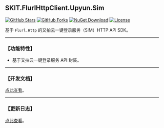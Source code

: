 ## SKIT.FlurlHttpClient.Upyun.Sim

[![GitHub Stars](https://img.shields.io/github/stars/fudiwei/DotNetCore.SKIT.FlurlHttpClient.Upyun?logo=github&label=Stars)](https://github.com/fudiwei/DotNetCore.SKIT.FlurlHttpClient.Upyun) [![GitHub Forks](https://img.shields.io/github/forks/fudiwei/DotNetCore.SKIT.FlurlHttpClient.Upyun?logo=github&label=Forks)](https://github.com/fudiwei/DotNetCore.SKIT.FlurlHttpClient.Upyun) [![NuGet Download](https://img.shields.io/nuget/dt/SKIT.FlurlHttpClient.Upyun.Sim.svg?sanitize=true&label=Downloads)](https://www.nuget.org/packages/SKIT.FlurlHttpClient.Upyun.Sim) [![License](https://img.shields.io/github/license/fudiwei/DotNetCore.SKIT.FlurlHttpClient.Upyun?label=License)](https://mit-license.org/)

基于 `Flurl.Http` 的又拍云一键登录服务（SIM）HTTP API SDK。

---

### 【功能特性】

-   基于又拍云一键登录服务 API 封装。

---

### 【开发文档】

[点此查看](https://github.com/fudiwei/DotNetCore.SKIT.FlurlHttpClient.Upyun)。

---

### 【更新日志】

[点此查看](https://github.com/fudiwei/DotNetCore.SKIT.FlurlHttpClient.Upyun/blob/main/CHANGELOG.md)。
